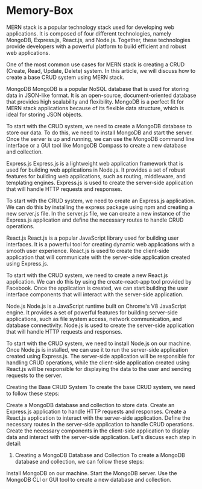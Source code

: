 # Memory-Box

MERN stack is a popular technology stack used for developing web applications. It is composed of four different technologies, namely MongoDB, Express.js, React.js, and Node.js. Together, these technologies provide developers with a powerful platform to build efficient and robust web applications.

One of the most common use cases for MERN stack is creating a CRUD (Create, Read, Update, Delete) system. In this article, we will discuss how to create a base CRUD system using MERN stack.

MongoDB
MongoDB is a popular NoSQL database that is used for storing data in JSON-like format. It is an open-source, document-oriented database that provides high scalability and flexibility. MongoDB is a perfect fit for MERN stack applications because of its flexible data structure, which is ideal for storing JSON objects.

To start with the CRUD system, we need to create a MongoDB database to store our data. To do this, we need to install MongoDB and start the server. Once the server is up and running, we can use the MongoDB command line interface or a GUI tool like MongoDB Compass to create a new database and collection.

Express.js
Express.js is a lightweight web application framework that is used for building web applications in Node.js. It provides a set of robust features for building web applications, such as routing, middleware, and templating engines. Express.js is used to create the server-side application that will handle HTTP requests and responses.

To start with the CRUD system, we need to create an Express.js application. We can do this by installing the express package using npm and creating a new server.js file. In the server.js file, we can create a new instance of the Express.js application and define the necessary routes to handle CRUD operations.

React.js
React.js is a popular JavaScript library used for building user interfaces. It is a powerful tool for creating dynamic web applications with a smooth user experience. React.js is used to create the client-side application that will communicate with the server-side application created using Express.js.

To start with the CRUD system, we need to create a new React.js application. We can do this by using the create-react-app tool provided by Facebook. Once the application is created, we can start building the user interface components that will interact with the server-side application.

Node.js
Node.js is a JavaScript runtime built on Chrome's V8 JavaScript engine. It provides a set of powerful features for building server-side applications, such as file system access, network communication, and database connectivity. Node.js is used to create the server-side application that will handle HTTP requests and responses.

To start with the CRUD system, we need to install Node.js on our machine. Once Node.js is installed, we can use it to run the server-side application created using Express.js. The server-side application will be responsible for handling CRUD operations, while the client-side application created using React.js will be responsible for displaying the data to the user and sending requests to the server.

Creating the Base CRUD System
To create the base CRUD system, we need to follow these steps:

Create a MongoDB database and collection to store data.
Create an Express.js application to handle HTTP requests and responses.
Create a React.js application to interact with the server-side application.
Define the necessary routes in the server-side application to handle CRUD operations.
Create the necessary components in the client-side application to display data and interact with the server-side application.
Let's discuss each step in detail:

1. Creating a MongoDB Database and Collection
To create a MongoDB database and collection, we can follow these steps:

Install MongoDB on our machine.
Start the MongoDB server.
Use the MongoDB CLI or GUI tool to create a new database and collection.

